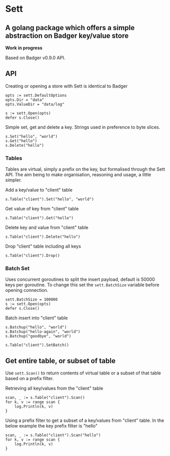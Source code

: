 # Sett

## A golang package which offers a simple abstraction on Badger key/value store

**Work in progress**

Based on Badger v0.9.0 API. 

## API 

Creating or opening a store with Sett is identical to Badger

```
opts := sett.DefaultOptions
opts.Dir = "data"
opts.ValueDir = "data/log"

s := sett.Open(opts)
defer s.Close()
```

Simple set, get and delete a key. Strings used in preference to byte slices. 

```
s.Set("hello", "world")
s.Get("hello")
s.Delete("hello")
```

### Tables

Tables are virtual, simply a prefix on the key, but formalised through the Sett API. The aim being to make organisation, reasoning and usage, a little simpler.

Add a key/value to "client" table

```
s.Table("client").Set("hello", "world")
```

Get value of key from "client" table

```
s.Table("client").Get("hello")
```

Delete key and value from "client" table

```
s.Table("client").Delete("hello")
```

Drop "client" table including all keys

```
s.Table("client").Drop()
```

### Batch Set

Uses concurrent goroutines to split the insert payload, default is 50000 keys per goroutine. To change this set the `sett.BatchSize` variable before opening connection.

```
sett.BatchSize = 100000
s := sett.Open(opts)
defer s.Close()
```

Batch insert into "client" table

```
s.Batchup("hello", "world")
s.Batchup("hello-again", "world")
s.Batchup("goodbye", "world")

s.Table("client").SetBatch()
```

## Get entire table, or subset of table

Use `sett.Scan()` to return contents of virtual table or a subset of that table based on a prefix filter.

Retrieving all key/values from the "client" table

```
scan, _ := s.Table("client").Scan()
for k, v := range scan {
	log.Println(k, v)
}
```

Using a prefix filter to get a subset of a key/values from "client" table. In the below example the key prefix filter is "hello"

```
scan, _ := s.Table("client").Scan("hello")
for k, v := range scan {
	log.Println(k, v)
}
```